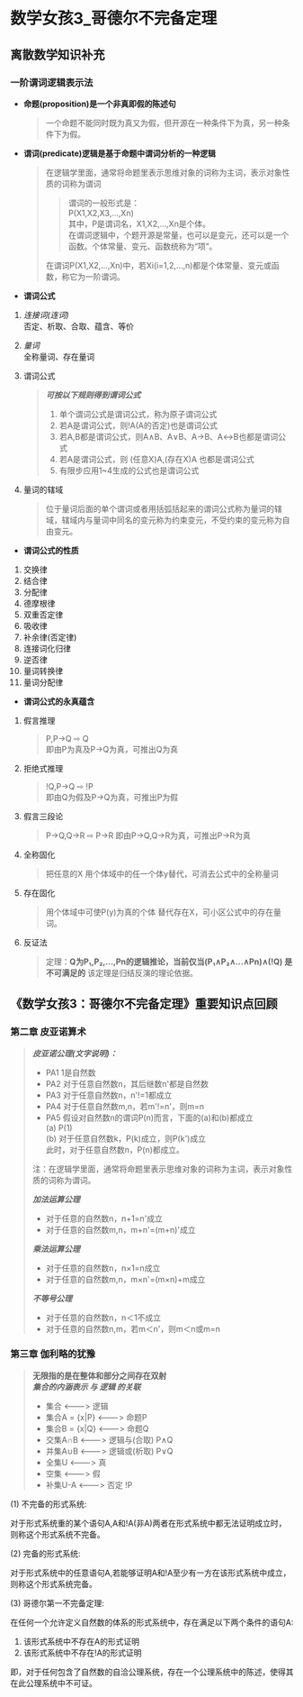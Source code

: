 # 数学女孩3_哥德尔不完备定理

## 离散数学知识补充

### 一阶谓词逻辑表示法

* **命题(proposition)是一个非真即假的陈述句**

    > 一个命题不能同时既为真又为假，但开源在一种条件下为真，另一种条件下为假。

* **谓词(predicate)逻辑是基于命题中谓词分析的一种逻辑**
    > 在逻辑学里面，通常将命题里表示思维对象的词称为主词，表示对象性质的词称为谓词  
    >> 谓词的一般形式是：  
    >> P(X1,X2,X3,...,Xn)  
    >> 其中，P是谓词名，X1,X2,...,Xn是个体。  
    >> 在谓词逻辑中，个题开源是常量，也可以是变元，还可以是一个函数。个体常量、变元、函数统称为“项”。
    >
    > 在谓词P(X1,X2,...,Xn)中，若Xi(i=1,2,...,n)都是个体常量、变元或函数，称它为一阶谓词。

* **谓词公式**

1. *连接词(连词)*  
    否定、析取、合取、蕴含、等价
2. *量词*  
    全称量词、存在量词

3. 谓词公式
    > ***可按以下规则得到谓词公式***
    >
    > 1. 单个谓词公式是谓词公式，称为原子谓词公式
    > 2. 若A是谓词公式，则!A(A的否定)也是谓词公式
    > 3. 若A,B都是谓词公式，则A∧B、A∨B、A→B、A↔B也都是谓词公式
    > 4. 若A是谓词公式，则 (任意X)A,(存在X)A 也都是谓词公式
    > 5. 有限步应用1~4生成的公式也是谓词公式

4. 量词的辖域
    > 位于量词后面的单个谓词或者用括弧括起来的谓词公式称为量词的辖域，辖域内与量词中同名的变元称为约束变元，不受约束的变元称为自由变元。

* **谓词公式的性质**

1. 交换律
2. 结合律
3. 分配律
4. 德摩根律
5. 双重否定律
6. 吸收律
7. 补余律(否定律)
8. 连接词化归律
9. 逆否律
10. 量词转换律
11. 量词分配律

* **谓词公式的永真蕴含**

1. 假言推理
   > P,P→Q ⇨ Q  
   > 即由P为真及P→Q为真，可推出Q为真
2. 拒绝式推理
   > !Q,P→Q ⇨ !P  
   > 即由Q为假及P→Q为真，可推出P为假
3. 假言三段论
   > P→Q,Q→R ⇨ P→R
   > 即由P→Q,Q→R为真，可推出P→R为真
4. 全称固化
   > 把任意的X 用个体域中的任一个体y替代，可消去公式中的全称量词
5. 存在固化
   > 用个体域中可使P(y)为真的个体 替代存在X，可小区公式中的存在量词。
6. 反证法
   > 定理：**Q为P₁,P₂,...,Pn的逻辑推论，当前仅当(P₁∧P₂∧...∧Pn)∧(!Q) 是不可满足的**
   > 该定理是归结反演的理论依据。

## 《数学女孩3：哥德尔不完备定理》重要知识点回顾

### 第二章 皮亚诺算术

>***皮亚诺公理(文字说明)：***
>
>* PA1 1是自然数
>* PA2 对于任意自然数n，其后继数n'都是自然数
>* PA3 对于任意自然数n，n'!=1都成立
>* PA4 对于任意自然数m,n，若m'!=n'，则m=n
>* PA5 假设对自然数n的谓词P(n)而言，下面的(a)和(b)都成立  
>(a) P(1)  
>(b) 对于任意自然数k，P(k)成立，则P(k')成立  
>此时，对于任意自然数n，P(n)都成立。  
>
>注：在逻辑学里面，通常将命题里表示思维对象的词称为主词，表示对象性质的词称为谓词。
>
>***加法运算公理***
>
>* 对于任意的自然数n，n+1=n'成立
>* 对于任意的自然数m,n，m+n'=(m+n)'成立
>
>***乘法运算公理***
>
>* 对于任意的自然数n，n×1=n成立
>* 对于任意的自然数m,n，m×n'=(m×n)+m成立
>
>***不等号公理***
>
>* 对于任意的自然数n，n＜1不成立
>* 对于任意的自然数n,m，若m＜n'，则m＜n或m=n

### 第三章 伽利略的犹豫

> **无限指的是在整体和部分之间存在双射**  
> ***集合的内涵表示 与 逻辑 的关联***  
>
> * 集合 <---> 逻辑
> * 集合A = {x|P} <---> 命题P
> * 集合B = {x|Q} <---> 命题Q
> * 交集A∩B <---> 逻辑与(合取) P∧Q
> * 并集A∪B <---> 逻辑或(析取) P∨Q
> * 全集U <---> 真
> * 空集 <---> 假
> * 补集U-A <---> 否定 !P

(1) 不完备的形式系统:

对于形式系统重的某个语句A,A和!A(非A)两者在形式系统中都无法证明成立时，则称这个形式系统不完备。

(2) 完备的形式系统:

对于形式系统中的任意语句A,若能够证明A和!A至少有一方在该形式系统中成立，则称这个形式系统完备。

(3) 哥德尔第一不完备定理:

在任何一个允许定义自然数的体系的形式系统中，存在满足以下两个条件的语句A:

1. 该形式系统中不存在A的形式证明
2. 该形式系统中不存在!A的形式证明

即，对于任何包含了自然数的自洽公理系统，存在一个公理系统中的陈述，使得其在此公理系统中不可证。
